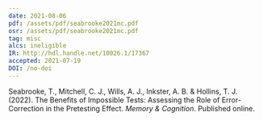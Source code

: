 ```yaml
---
date: 2021-08-06
pdf: /assets/pdf/seabrooke2021mc.pdf
osr: /assets/pdf/seabrooke2021mc.pdf
tag: misc
alcs: ineligible
IR: http://hdl.handle.net/10026.1/17367
accepted: 2021-07-19
DOI: /no-doi
---
```


Seabrooke, T., Mitchell, C. J., Wills, A. J., Inkster, A. B. & Hollins, T. J. (2022). The Benefits of Impossible Tests: Assessing the Role of Error-Correction in the Pretesting Effect. _Memory & Cognition_. Published online.



